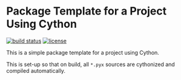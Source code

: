 # Package Template for a Project Using Cython

[![build status](http://img.shields.io/travis/jakevdp/cython_template/master.svg?style=flat)](https://travis-ci.org/jakevdp/cython_template)
[![license](http://img.shields.io/badge/license-BSD-blue.svg?style=flat)](https://github.com/jakevdp/cython_template/blob/master/LICENSE)

This is a simple package template for a project using Cython.

This is set-up so that on build, all ``*.pyx`` sources are cythonized and compiled automatically.

